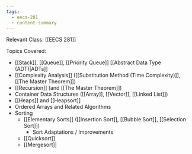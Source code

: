 ```yaml
---
tags:
  - eecs-281
  - content-summary
---
```

Relevant Class: [[EECS 281]]

Topics Covered:
- [[Stack]], [[Queue]], [[Priority Queue]] [[Abstract Data Type (ADT)|ADTs]]
- [[Complexity Analysis]] ([[Substitution Method (Time Complexity)]], [[The Master Theorem]])
- [[Recursion]] (and [[The Master Theorem]])
- Container Data Structures ([[Array]], [[Vector]], [[Linked List]])
- [[Heaps]] and [[Heapsort]]
- Ordered Arrays and Related Algorithms
- Sorting
	- [[Elementary Sorts]] ([[Insertion Sort]], [[Bubble Sort]], [[Selection Sort]])
		- Sort Adaptations / Improvements
	- [[Quicksort]]
	- [[Mergesort]]